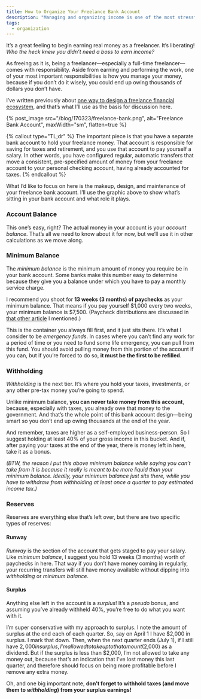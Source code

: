 ```yaml
---
title: How to Organize Your Freelance Bank Account
description: "Managing and organizing income is one of the most stressful and important tasks for a full-time freelancer."
tags:
  - organization
---
```


It’s a great feeling to begin earning real money as a freelancer. It’s liberating! _Who the heck knew you didn’t need a boss to earn income?_

As freeing as it is, being a freelancer—especially a full-time freelancer—comes with responsibility. Aside from earning and performing the work, one of your most important responsibilities is how you manage your money, because if you don’t do it wisely, you could end up owing thousands of dollars you don’t have.

I’ve written previously about [one way to design a freelance financial ecosystem](/blog/managing-money-as-a-freelancer/), and that’s what I’ll use as the basis for discussion here.

{% post_image
    src="/blog/170323/freelance-bank.png",
    alt="Freelance Bank Account",
    maxWidth="sm",
    flatten=true %}

{% callout type="TL;dr" %}
The important piece is that you have a separate bank account to hold your freelance money. That account is responsible for saving for taxes and retirement, and you use that account to pay yourself a salary. In other words, you have configured regular, automatic transfers that move a consistent, pre-specified amount of money from your freelance account to your personal checking account, having already accounted for taxes.
{% endcallout %}

What I’d like to focus on here is the makeup, design, and maintenance of your freelance bank account. I’ll use the graphic above to show what’s sitting in your bank account and what role it plays.

### Account Balance

This one’s easy, right? The actual money in your account is your _account balance_. That’s all we need to know about it for now, but we’ll use it in other calculations as we move along.

### Minimum Balance

The _minimum balance_ is the minimum amount of money you require be in your bank account. Some banks make this number easy to determine because they give you a balance under which you have to pay a monthly service charge.

I recommend you shoot for **13 weeks (3 months) of paychecks** as your minimum balance. That means if you pay yourself $1,000 every two weeks, your minimum balance is $7,500\. (Paycheck distributions are discussed in [that other article](/blog/managing-money-as-a-freelancer/) I mentioned.)

This is the container you always fill first, and it just sits there. It’s what I consider to be _emergency funds_. In cases where you can’t find any work for a period of time or you need to fund some life emergency, you can pull from this fund. You should avoid pulling money from this portion of the account if you can, but if you’re forced to do so, **it must be the first to be refilled**.

### Withholding

_Withholding_ is the next tier. It’s where you hold your taxes, investments, or any other pre-tax money you’re going to spend.

Unlike minimum balance, **you can never take money from this account**, because, especially with taxes, you already owe that money to the government. And that’s the whole point of this bank account design—being smart so you don’t end up owing thousands at the end of the year.

And remember, taxes are higher as a self-employed business-person. So I suggest holding at least 40% of your gross income in this bucket. And if, after paying your taxes at the end of the year, there is money left in here, take it as a bonus.

_(BTW, the reason I put this above minimum balance while saying you can’t take from it is because it really is meant to be more liquid than your minimum balance. Ideally, your minimum balance just sits there, while you have to withdraw from withholding at least once a quarter to pay estimated income tax.)_

### Reserves

Reserves are everything else that’s left over, but there are two specific types of reserves:

#### Runway

_Runway_ is the section of the account that gets staged to pay your salary. Like _minimum balance_, I suggest you hold 13 weeks (3 months) worth of paychecks in here. That way if you don’t have money coming in regularly, your recurring transfers will still have money available without dipping into _withholding_ or _minimum balance_.

#### Surplus

Anything else left in the account is a _surplus_! It’s a _pseudo_ bonus, and assuming you’ve already withheld 40%, you’re free to do what you want with it.

I’m super conservative with my approach to surplus. I note the amount of surplus at the end each of each quarter. So, say on April 1 I have $2,000 in surplus. I mark that down. Then, when the next quarter ends (July 1), if I still have $2,000 in surplus, I’m allowed to take up to that amount ($2,000) as a dividend. But if the surplus is less than $2,000, I’m not allowed to take any money out, because that’s an indication that I’ve lost money this last quarter, and therefore should focus on being more profitable before I remove any extra money.

Oh, and one big important note, **don’t forget to withhold taxes (and move them to _withholding_) from your surplus earnings!**
